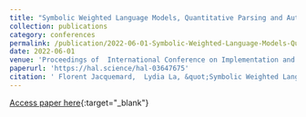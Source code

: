 ```yaml
---
title: "Symbolic Weighted Language Models, Quantitative Parsing and Automated Music Transcription"
collection: publications
category: conferences
permalink: /publication/2022-06-01-Symbolic-Weighted-Language-Models-Quantitative-Parsing-and-Automated-Music-Transcription
date: 2022-06-01
venue: 'Proceedings of  International Conference on Implementation and Application of Automata (CIAA), Springer LNCS vol. 13266'
paperurl: 'https://hal.science/hal-03647675'
citation: ' Florent Jacquemard,  Lydia La, &quot;Symbolic Weighted Language Models, Quantitative Parsing and Automated Music Transcription.&quot; In the proceedings of International Conference on Implementation and Application of Automata (CIAA), Springer LNCS vol. 13266, 2022.'
---
```

[Access paper here](https://doi.org/10.1007/978-3-031-07469-1_5){:target="_blank"}
